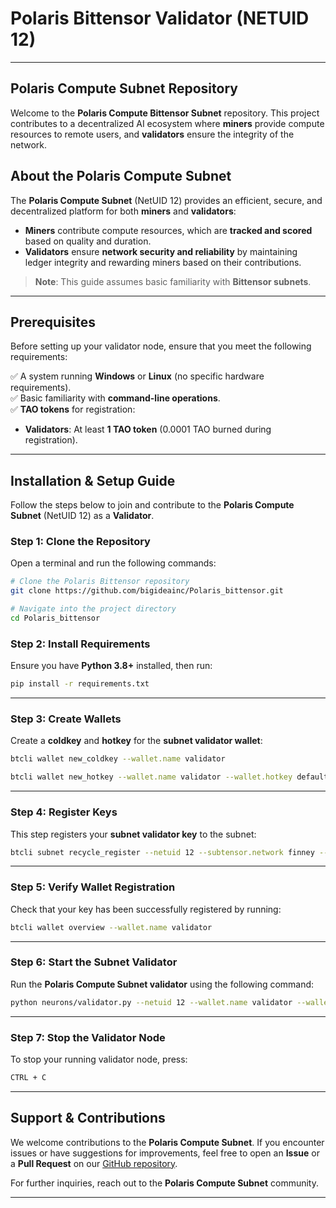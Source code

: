 # **Polaris Bittensor Validator (NETUID 12)**
---
## **Polaris Compute Subnet Repository**
Welcome to the **Polaris Compute Bittensor Subnet** repository. This project contributes to a decentralized AI ecosystem where **miners** provide compute resources to remote users, and **validators** ensure the integrity of the network.

## **About the Polaris Compute Subnet**
The **Polaris Compute Subnet** (NetUID 12) provides an efficient, secure, and decentralized platform for both **miners** and **validators**:
- **Miners** contribute compute resources, which are **tracked and scored** based on quality and duration.
- **Validators** ensure **network security and reliability** by maintaining ledger integrity and rewarding miners based on their contributions.

> **Note**: This guide assumes basic familiarity with **Bittensor subnets**.

---

## **Prerequisites**
Before setting up your validator node, ensure that you meet the following requirements:

✅ A system running **Windows** or **Linux** (no specific hardware requirements).  
✅ Basic familiarity with **command-line operations**.  
✅ **TAO tokens** for registration:  
   - **Validators**: At least **1 TAO token** (0.0001 TAO burned during registration).  

---

## **Installation & Setup Guide**
Follow the steps below to join and contribute to the **Polaris Compute Subnet** (NetUID 12) as a **Validator**.

### **Step 1: Clone the Repository**
Open a terminal and run the following commands:

```bash
# Clone the Polaris Bittensor repository
git clone https://github.com/bigideainc/Polaris_bittensor.git

# Navigate into the project directory
cd Polaris_bittensor
```

### **Step 2: Install Requirements**
Ensure you have **Python 3.8+** installed, then run:

```bash
pip install -r requirements.txt
```

---

### **Step 3: Create Wallets**
Create a **coldkey** and **hotkey** for the **subnet validator wallet**:

```bash
btcli wallet new_coldkey --wallet.name validator
```

```bash
btcli wallet new_hotkey --wallet.name validator --wallet.hotkey default
```

---

### **Step 4: Register Keys**
This step registers your **subnet validator key** to the subnet:

```bash
btcli subnet recycle_register --netuid 12 --subtensor.network finney --wallet.name validator --wallet.hotkey default
```

---

### **Step 5: Verify Wallet Registration**
Check that your key has been successfully registered by running:

```bash
btcli wallet overview --wallet.name validator
```

---

### **Step 6: Start the Subnet Validator**
Run the **Polaris Compute Subnet validator** using the following command:

```bash
python neurons/validator.py --netuid 12 --wallet.name validator --wallet.hotkey default --logging.debug
```

---

### **Step 7: Stop the Validator Node**
To stop your running validator node, press:

```bash
CTRL + C
```

---

## **Support & Contributions**
We welcome contributions to the **Polaris Compute Subnet**. If you encounter issues or have suggestions for improvements, feel free to open an **Issue** or a **Pull Request** on our [GitHub repository](https://github.com/tobiusaolo/Polaris_bittensor).

For further inquiries, reach out to the **Polaris Compute Subnet** community.

---